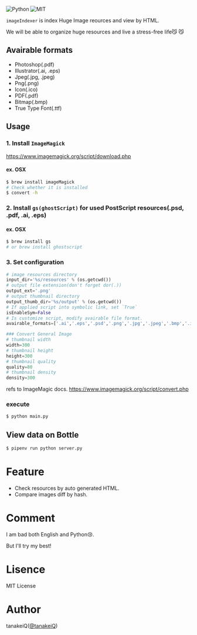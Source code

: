 ![Python](https://img.shields.io/badge/Python-3.x-blue.svg "Python 3.x")
![MIT](https://img.shields.io/badge/License-MIT-green.svg "MIT License")

`imageIndexer` is index Huge Image reources and view by HTML.

We will be able to organize huge resources and live a stress-free life😼 😼


## Avairable formats
- Photoshop(.pdf)
- Illustrator(.ai, .eps)
- Jpeg(.jpg, .jpeg)
- Png(.png)
- Icon(.ico)
- PDF(.pdf)
- Bitmap(.bmp)
- True Type Font(.ttf)

## Usage

### 1. Install `ImageMagick`
https://www.imagemagick.org/script/download.php

#### ex. OSX
```bash
$ brew install imageMagick
# Check whether it is installed
$ convert -h
```

### 2. Install `gs(ghostScript)` for used PostScript resources(.psd, .pdf, .ai, .eps)
#### ex. OSX
```bash
$ brew install gs
# or brew install ghostscript
```

### 3. Set configuration
```python
# image resources directory
input_dir='%s/resources' % (os.getcwd())
# output file extension(don't forget dor(.))
output_ext='.png'
# output thumbnail directory
output_thumb_dir='%s/output' % (os.getcwd())
# If applied script into symbolic link, set `True`
isEnableSym=False
# Is customize script, modify avairable file format.
avairable_formats=['.ai','.eps','.psd','.png','.jpg','.jpeg','.bmp','.ico','.ttf','.pdf']

### Convert General Image
# thumbnail width
width=300
# thumbnail height
height=300
# thumbnail quality
quality=80
# thumbnail density
density=300

```
refs to ImageMagic docs. 
https://www.imagemagick.org/script/convert.php

### execute
```bash
$ python main.py
```

## View data on Bottle
```bash
$ pipenv run python server.py
```

# Feature
- Check resources by auto generated HTML.
- Compare images diff by hash.

# Comment
I am bad both English and Python😢.

But I'll try my best!

# Lisence
MIT License

# Author
tanakeiQ([@tanakeiQ](https://twitter.com/tanakeiq))
